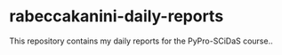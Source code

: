 # rabeccakanini-daily-reports
This repository  contains my daily reports for the PyPro-SCiDaS course..
